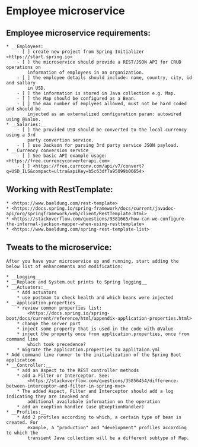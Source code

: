 # Employee microservice

## Employee microservice requirements:

	* __Employees:__
		- [ ] create new project from Spring Initializer <https://start.spring.io>
		- [ ] the microservice should provide a REST/JSON API for CRUD operations on
			information of employees in an organization.
		- [ ] the employee details should include: name, country, city, id and sallary 
			in USD.
		- [ ] the information is stored in Java collection e.g. Map.
		- [ ] the Map should be configured as a Bean.
		- [ ] the max number of emplyees allowed, must not be hard coded and should be
			injected as an externalized configuration param: autowired using @Value.
	* __Salaries:__
		- [ ] the provided USD should be converted to the local currency using a 3rd
			party convertion service.
		- [ ] use Jackson for parsing 3rd party service JSON payload.
	* __Currency conversion service__
		- [ ] See basic API example usage: <https://free.currencyconverterapi.com>
		- [ ] <https://free.currconv.com/api/v7/convert?q=USD_ILS&compact=ultra&apiKey=b5c63df7a95099b06654> 

## Working with RestTemplate:
	* <https://www.baeldung.com/rest-template> 
	* <https://docs.spring.io/spring-framework/docs/current/javadoc-api/org/springframework/web/client/RestTemplate.html> 
	* <https://stackoverflow.com/questions/9381665/how-can-we-configure-the-internal-jackson-mapper-when-using-resttemplate> 
	* <https://www.baeldung.com/spring-rest-template-list> 
	
## Tweats to the microservice:
	After you have your microservice up and running, start adding the below list of enhancements and modification:
	
	* __Logging__
	* __Replace and System.out prints to Spring logging__
	* __Actuators:__
		* Add actuators
		* use postman to check health and which beans were injected
	* __application.properties__
		* review common properties list: 
			<https://docs.spring.io/spring-boot/docs/current/reference/html/appendix-application-properties.html>
		* change the server port
		* inject some property that is used in the code with @Value
		* inject the property once from application.properties, once from command line
			which took precedence?
		* migrate the application.properties to applitaion.yml
	* Add command line runner to the initialization of the Spring Boot application
	* __Controller:__
		* add an Aspect to the REST controller methods
		* add a Filter or Interceptor. See:
			<https://stackoverflow.com/questions/35856454/difference-between-interceptor-and-filter-in-spring-mvc>
		* The added Aspect, Filter and Interceptor should add a log indicating they are invoked and 
			additional availabale information on the operation
		* add an exeption handler (use @ExeptionHandler)
	* __Profiles:__
		* Add 2 profiles according to which, a certain type of bean is created. For
			example, a "production" and "development" profiles according to which the
			transient Java collection will be a different subtype of Map.
